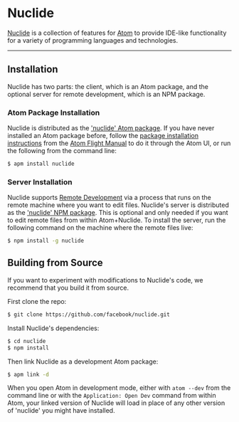 # Nuclide

[Nuclide](http://nuclide.io/) is a collection of features for [Atom](https://atom.io/) to provide
IDE-like functionality for a variety of programming languages and technologies.

---

## Installation

Nuclide has two parts: the client, which is an Atom package, and the optional server for remote
development, which is an NPM package.

### Atom Package Installation

Nuclide is distributed as the ['nuclide' Atom package](https://atom.io/packages/nuclide). If you
have never installed an Atom package before, follow the
[package installation instructions](https://atom.io/docs/latest/using-atom-atom-packages#_atom_packages)
from the [Atom Flight Manual](https://atom.io/docs/latest/) to do it through the Atom UI, or run the
following from the command line:

```bash
$ apm install nuclide
```

### Server Installation

Nuclide supports [Remote Development](http://nuclide.io/docs/remote/) via a process that runs on the
remote machine where you want to edit files. Nuclide's server is distributed as the
['nuclide' NPM package](https://www.npmjs.com/package/nuclide). This is optional and only needed if
you want to edit remote files from within Atom+Nuclide. To install the server, run the following
command on the machine where the remote files live:

```bash
$ npm install -g nuclide
```

## Building from Source

If you want to experiment with modifications to Nuclide's code, we recommend that you build it from
source.

First clone the repo:

```bash
$ git clone https://github.com/facebook/nuclide.git
```

Install Nuclide's dependencies:

```bash
$ cd nuclide
$ npm install
```

Then link Nuclide as a development Atom package:

```bash
$ apm link -d
```

When you open Atom in development mode, either with `atom --dev` from the command line or with the
`Application: Open Dev` command from within Atom, your linked version of Nuclide will load in place
of any other version of 'nuclide' you might have installed.
